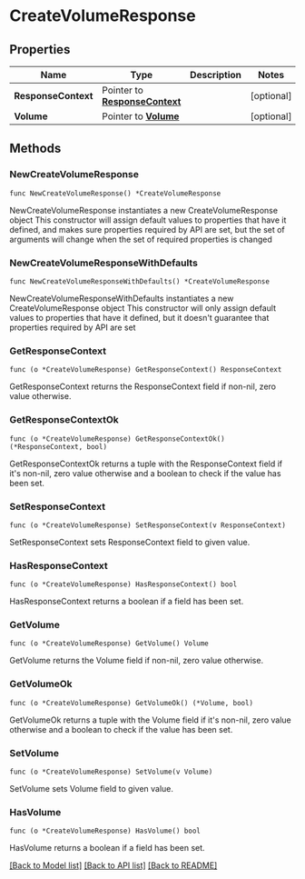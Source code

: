 # CreateVolumeResponse

## Properties

Name | Type | Description | Notes
------------ | ------------- | ------------- | -------------
**ResponseContext** | Pointer to [**ResponseContext**](ResponseContext.md) |  | [optional] 
**Volume** | Pointer to [**Volume**](Volume.md) |  | [optional] 

## Methods

### NewCreateVolumeResponse

`func NewCreateVolumeResponse() *CreateVolumeResponse`

NewCreateVolumeResponse instantiates a new CreateVolumeResponse object
This constructor will assign default values to properties that have it defined,
and makes sure properties required by API are set, but the set of arguments
will change when the set of required properties is changed

### NewCreateVolumeResponseWithDefaults

`func NewCreateVolumeResponseWithDefaults() *CreateVolumeResponse`

NewCreateVolumeResponseWithDefaults instantiates a new CreateVolumeResponse object
This constructor will only assign default values to properties that have it defined,
but it doesn't guarantee that properties required by API are set

### GetResponseContext

`func (o *CreateVolumeResponse) GetResponseContext() ResponseContext`

GetResponseContext returns the ResponseContext field if non-nil, zero value otherwise.

### GetResponseContextOk

`func (o *CreateVolumeResponse) GetResponseContextOk() (*ResponseContext, bool)`

GetResponseContextOk returns a tuple with the ResponseContext field if it's non-nil, zero value otherwise
and a boolean to check if the value has been set.

### SetResponseContext

`func (o *CreateVolumeResponse) SetResponseContext(v ResponseContext)`

SetResponseContext sets ResponseContext field to given value.

### HasResponseContext

`func (o *CreateVolumeResponse) HasResponseContext() bool`

HasResponseContext returns a boolean if a field has been set.

### GetVolume

`func (o *CreateVolumeResponse) GetVolume() Volume`

GetVolume returns the Volume field if non-nil, zero value otherwise.

### GetVolumeOk

`func (o *CreateVolumeResponse) GetVolumeOk() (*Volume, bool)`

GetVolumeOk returns a tuple with the Volume field if it's non-nil, zero value otherwise
and a boolean to check if the value has been set.

### SetVolume

`func (o *CreateVolumeResponse) SetVolume(v Volume)`

SetVolume sets Volume field to given value.

### HasVolume

`func (o *CreateVolumeResponse) HasVolume() bool`

HasVolume returns a boolean if a field has been set.


[[Back to Model list]](../README.md#documentation-for-models) [[Back to API list]](../README.md#documentation-for-api-endpoints) [[Back to README]](../README.md)


